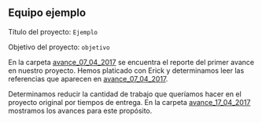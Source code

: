 ## Equipo ejemplo

Título del proyecto: `Ejemplo`

Objetivo del proyecto: `objetivo`

En la carpeta [avance_07_04_2017](avance_07_04_2017) se encuentra el reporte del primer avance en nuestro proyecto. Hemos platicado con Erick y determinamos leer las referencias que aparecen en [avance_07_04_2017](avance_07_04_2017).

Determinamos reducir la cantidad de trabajo que queríamos hacer en el proyecto original por tiempos de entrega. En la carpeta [avance_17_04_2017](avance_17_04_2017) mostramos los avances para este propósito.
